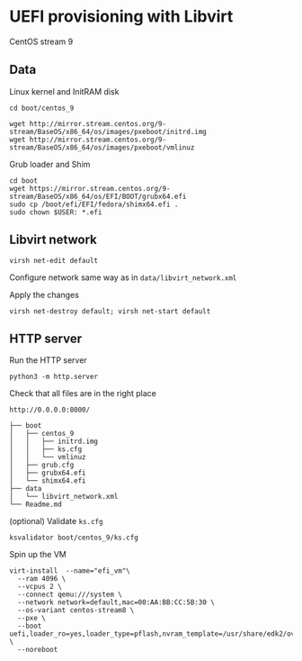 # UEFI provisioning with Libvirt

CentOS stream 9

## Data

Linux kernel and InitRAM disk

```console
cd boot/centos_9

wget http://mirror.stream.centos.org/9-stream/BaseOS/x86_64/os/images/pxeboot/initrd.img
wget http://mirror.stream.centos.org/9-stream/BaseOS/x86_64/os/images/pxeboot/vmlinuz
```

Grub loader and Shim

```console
cd boot
wget https://mirror.stream.centos.org/9-stream/BaseOS/x86_64/os/EFI/BOOT/grubx64.efi
sudo cp /boot/efi/EFI/fedora/shimx64.efi .
sudo chown $USER: *.efi
```

## Libvirt network

```console
virsh net-edit default
```

Configure network same way as in `data/libvirt_network.xml`

Apply the changes

```console
virsh net-destroy default; virsh net-start default
```

## HTTP server

Run the HTTP server

```console
python3 -m http.server
```

Check that all files are in the right place

```
http://0.0.0.0:8000/

├── boot
│   ├── centos_9
│   │   ├── initrd.img
│   │   ├── ks.cfg
│   │   └── vmlinuz
│   ├── grub.cfg
│   ├── grubx64.efi
│   └── shimx64.efi
├── data
│   └── libvirt_network.xml
└── Readme.md
```

(optional) Validate `ks.cfg`

```console
ksvalidator boot/centos_9/ks.cfg
```

Spin up the VM

```console
virt-install  --name="efi_vm"\
  --ram 4096 \
  --vcpus 2 \
  --connect qemu:///system \
  --network network=default,mac=00:AA:BB:CC:5B:30 \
  --os-variant centos-stream8 \
  --pxe \
  --boot uefi,loader_ro=yes,loader_type=pflash,nvram_template=/usr/share/edk2/ovmf/OVMF_VARS.fd,loader_secure=no \
  --noreboot
```
